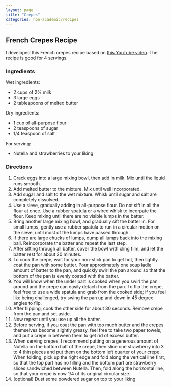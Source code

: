 ```yaml
---
layout: page
title: "Crepes"
categories: non-academic/recipes
---
```


## French Crepes Recipe

I developed this French crepes recipe based on [this YouTube video](https://youtu.be/ABfDv9OJuCI). The recipe is good for 4 servings. 

### Ingredients
Wet ingredients: 
* 2 cups of 2% milk
* 3 large eggs
* 2 tablespoons of melted butter

Dry ingredients: 
* 1 cup of all-purpose flour
* 2 teaspoons of sugar
* 1/4 teaspoon of salt

For serving: 
* Nutella and strawberries to your liking

### Directions
1. Crack eggs into a large mixing bowl, then add in milk. Mix until the liquid runs smooth. 
1. Add melted butter to the mixture. Mix until well incorporated. 
1. Add sugar and salt to the wet mixture. Whisk until sugar and salt are completely dissolved. 
1. Use a sieve, gradually adding in all-purpose flour. Do not sift in all the flour at once. Use a rubber spatula or a wired whisk to incorpate the flour. Keep mixing until there are no visible lumps in the batter. 
1. Bring another large mixing bowl, and gradually sift the batter in. For small lumps, gently use a rubber spatula to run in a circular motion on the sieve, until most of the lumps have passed through. 
1. If there are large chucks of lumps, dump all lumps back into the mixing ball. Reincorporate the batter and repeat the last step. 
1. After sifting through all batter, cover the bowl with cling film, and let the batter rest for about 20 minutes. 
1. To cook the crepe, wait for your non-stick pan to get hot, then lightly coat the pan with some butter. Pour approximately one soup ladle amount of batter to the pan, and quickly swirl the pan around so that the bottom of the pan is evenly coated with the batter. 
1. You will know when the under part is cooked when you swirl the pan around and the crepe can easily detach from the pan. To flip the crepe, feel free to use a wide spatula and grab from the cooked side; if you feel like being challenged, try swing the pan up and down in 45 degree angles to flip.
1. After flipping, cook the other side for about 30 seconds. Remove crepe from the pan and set aside. 
1. Now repeat until you use up all the batter. 
1. Before serving, if you coat the pan with too much butter and the crepes themselves become slightly greasy, feel free to take two paper towels, and put a crepe in between them to get rid of excess butter.  
1. When serving crepes, I recommend putting on a generous amount of Nutella on the bottom half of the crepe, then slice one strawberry into 3 to 4 thin pieces and put them on the bottom left quarter of your crepe. When folding, pick up the right edge and fold along the vertical line first, so that the top part has no filling and the bottom part are strawberry slices sandwiched between Nutella. Then, fold along the horizontal line, so that your crepe is now 1/4 of its original circular size. 
1. (optional) Dust some powdered sugar on top to your liking

